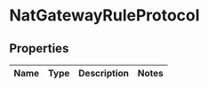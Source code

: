 # NatGatewayRuleProtocol

## Properties

|Name | Type | Description | Notes|
|------------ | ------------- | ------------- | -------------|



